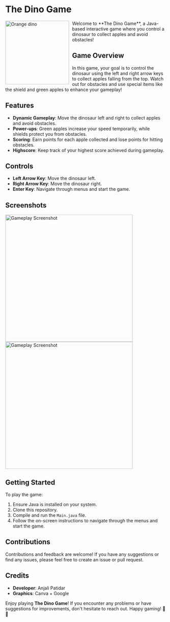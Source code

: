 # The Dino Game
<img src="https://github.com/PatidarAnjali/Dino-Game/assets/101072121/0d2d9a05-cf4d-4119-b38a-acbcefa6e3b5" alt="Orange dino" width="200" style="float: left; margin-right: 10px;" />
Welcome to **The Dino Game**, a Java-based interactive game where you control a dinosaur to collect apples and avoid obstacles!

## Game Overview

In this game, your goal is to control the dinosaur using the left and right arrow keys to collect apples falling from the top. Watch out for obstacles and use special items like the shield and green apples to enhance your gameplay!

## Features

- **Dynamic Gameplay**: Move the dinosaur left and right to collect apples and avoid obstacles.
- **Power-ups**: Green apples increase your speed temporarily, while shields protect you from obstacles.
- **Scoring**: Earn points for each apple collected and lose points for hitting obstacles.
- **Highscore**: Keep track of your highest score achieved during gameplay.

## Controls

- **Left Arrow Key**: Move the dinosaur left.
- **Right Arrow Key**: Move the dinosaur right.
- **Enter Key**: Navigate through menus and start the game.

## Screenshots

<img src="https://github.com/PatidarAnjali/Dino-Game/assets/101072121/0703a4fa-3bcb-4e70-847a-8a459549e62d" alt="Gameplay Screenshot" width="400" />
<img src="https://github.com/PatidarAnjali/Dino-Game/assets/101072121/75a7b5cf-4799-42ab-ba09-addf025c4cf9" alt="Gameplay Screenshot" width="400" />

## Getting Started

To play the game:
1. Ensure Java is installed on your system.
2. Clone this repository.
3. Compile and run the `Main.java` file.
4. Follow the on-screen instructions to navigate through the menus and start the game.

## Contributions

Contributions and feedback are welcome! If you have any suggestions or find any issues, please feel free to create an issue or pull request.

## Credits

- **Developer**: Anjali Patidar
- **Graphics**: Canva + Google

Enjoy playing **The Dino Game**! If you encounter any problems or have suggestions for improvements, don't hesitate to reach out. Happy gaming! 🦕🍎
